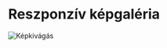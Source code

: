 # Reszponzív képgaléria
![Képkivágás](https://github.com/KAkos27/2023.11.17/assets/147142350/8cd2ce84-3f0d-43ad-b42e-6fa43553773a)
